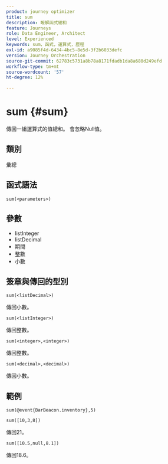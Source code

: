 ```yaml
---
product: journey optimizer
title: sum
description: 瞭解函式總和
feature: Journeys
role: Data Engineer, Architect
level: Experienced
keywords: sum，函式，運算式，歷程
exl-id: a9085f4d-6434-4bc5-8e5d-3f2b6033defc
version: Journey Orchestration
source-git-commit: 62783c5731a8b78a8171fdadb1da8a680d249efd
workflow-type: tm+mt
source-wordcount: '57'
ht-degree: 12%

---
```


# sum {#sum}

傳回一組運算式的值總和。 會忽略Null值。

## 類別

彙總

## 函式語法

`sum(<parameters>)`

## 參數

* listInteger
* listDecimal
* 期間
* 整數
* 小數

## 簽章與傳回的型別

`sum(<listDecimal>)`

傳回小數。

`sum(<listInteger>)`

傳回整數。

`sum(<integer>,<integer>)`

傳回整數。

`sum(<decimal>,<decimal>)`

傳回小數。

## 範例

`sum(@event{BarBeacon.inventory},5)`

`sum([10,3,8])`

傳回21。

`sum([10.5,null,8.1])`

傳回18.6。
